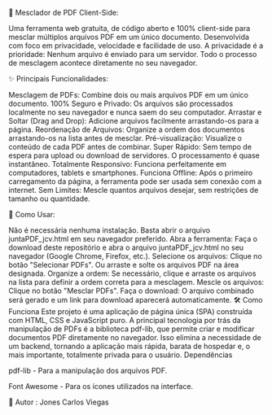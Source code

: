📄 Mesclador de PDF Client-Side:

Uma ferramenta web gratuita, de código aberto e 100% client-side para mesclar múltiplos arquivos PDF em um único documento. Desenvolvida com foco em privacidade, velocidade e facilidade de uso.
A privacidade é a prioridade: Nenhum arquivo é enviado para um servidor. Todo o processo de mesclagem acontece diretamente no seu navegador.
<!-- Sugestão: Tire um print da sua aplicação e coloque o link aqui -->

✨ Principais Funcionalidades:

Mesclagem de PDFs: Combine dois ou mais arquivos PDF em um único documento.
100% Seguro e Privado: Os arquivos são processados localmente no seu navegador e nunca saem do seu computador.
Arrastar e Soltar (Drag and Drop): Adicione arquivos facilmente arrastando-os para a página.
Reordenação de Arquivos: Organize a ordem dos documentos arrastando-os na lista antes de mesclar.
Pré-visualização: Visualize o conteúdo de cada PDF antes de combinar.
Super Rápido: Sem tempo de espera para upload ou download de servidores. O processamento é quase instantâneo.
Totalmente Responsivo: Funciona perfeitamente em computadores, tablets e smartphones.
Funciona Offline: Após o primeiro carregamento da página, a ferramenta pode ser usada sem conexão com a internet.
Sem Limites: Mescle quantos arquivos desejar, sem restrições de tamanho ou quantidade.

🚀 Como Usar:

Não é necessária nenhuma instalação. Basta abrir o arquivo juntaPDF_jcv.html em seu navegador preferido.
Abra a ferramenta: Faça o download deste repositório e abra o arquivo juntaPDF_jcv.html no seu navegador (Google Chrome, Firefox, etc.).
Selecione os arquivos:
Clique no botão "Selecionar PDFs".
Ou arraste e solte os arquivos PDF na área designada.
Organize a ordem: Se necessário, clique e arraste os arquivos na lista para definir a ordem correta para a mesclagem.
Mescle os arquivos: Clique no botão "Mesclar PDFs".
Faça o download: O arquivo combinado será gerado e um link para download aparecerá automaticamente.
🛠️ Como Funciona
Este projeto é uma aplicação de página única (SPA) construída com HTML, CSS e JavaScript puro.
A principal tecnologia por trás da manipulação de PDFs é a biblioteca pdf-lib, que permite criar e modificar documentos PDF diretamente no navegador. Isso elimina a necessidade de um backend, tornando a aplicação mais rápida, barata de hospedar e, o mais importante, totalmente privada para o usuário.
Dependências

pdf-lib - Para a manipulação dos arquivos PDF.

Font Awesome - Para os ícones utilizados na interface.

👤 Autor : Jones Carlos Viegas
